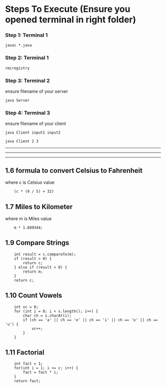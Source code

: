 # Steps To Execute (Ensure you opened terminal in right folder)

### Step 1: Terminal 1

    javac *.java

### Step 2: Terminal 1

    rmiregistry

### Step 3: Terminal 2

ensure filename of your server

    java Server

### Step 4: Terminal 3

ensure filename of your client

`java Client input1 input2`

    java Client 2 3


---
---
---


## 1.6 formula to convert Celsius to Fahrenheit

where c is Celsius value

        (c * (9 / 5) + 32)


## 1.7 Miles to Kilometer

where m is Miles value

        m * 1.609344;


## 1.9 Compare Strings

        int result = c.compareTo(m);
        if (result > 0) {
            return c;
        } else if (result < 0) {
            return m;
        } 
        return c;


## 1.10 Count Vowels

        int vc = 0;
        for (int i = 0; i < s.length(); i++) {
            char ch = s.charAt(i);
            if (ch == 'a' || ch == 'e' || ch == 'i' || ch == 'o' || ch == 'u') {
                vc++;
            }
        }


## 1.11 Factorial

        int fact = 1;
        for(int i = 1; i <= c; i++) {
            fact = fact * i;
        }
        return fact;